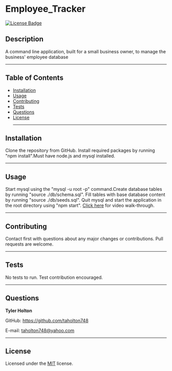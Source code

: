 # Employee_Tracker
  [![License Badge](https://img.shields.io/badge/license-MIT-blue)](https://choosealicense.com/licenses/mit/)
  ## Description
  A command line application, built for a small business owner, to manage the business' employee database <hr>
  
  ## Table of Contents
  * [Installation](#installation)
  * [Usage](#usage)
  * [Contributing](#contributing)
  * [Tests](#tests)
  * [Questions](#questions) 
  * [License](#license) <hr>
  

  ## Installation
   Clone the repository from GitHub. Install required packages by running "npm install".Must have node.js and mysql installed. <hr>

  ## Usage
   Start mysql using the "mysql -u root -p" command.Create database tables by running "source ./db/schema.sql". Fill tables with base database content by running "source ./db/seeds.sql". Quit mysql and start the application in the root directory using "npm start". [Click here](https://drive.google.com/file/d/1AO78ghAfjqJ8fQyu-eL-FMLzxyXVfLqa/view) for video walk-through.<hr>

  ## Contributing
  Contact first with questions about any major changes or contributions. Pull requests are welcome. <hr>

  ## Tests
   No tests to run. Test contribution encouraged.<hr>

  ## Questions
  <strong>Tyler Holton</strong>

  GitHub: https://github.com/taholton748
  
  E-mail: taholton748@yahoo.com <hr>
  
  ## License
  Licensed under the [MIT](https://choosealicense.com/licenses/mit/) license.